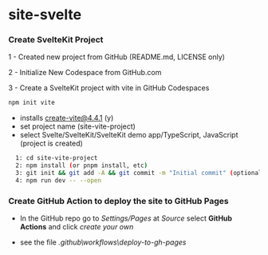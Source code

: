 # site-svelte

### Create SvelteKit Project

 1 - Created new project from GitHub (README.md, LICENSE only)

 2 - Initialize New Codespace from GitHub.com 

 3 - Create a SvelteKit project with vite in GitHub Codespaces

```bash
npm init vite
```
- installs create-vite@4.4.1 (y)
- set project name (site-vite-project)
- select Svelte/SvelteKit/SvelteKit demo app/TypeScript, JavaScript (project is created)
```bash
  1: cd site-vite-project
  2: npm install (or pnpm install, etc)
  3: git init && git add -A && git commit -m "Initial commit" (optional)
  4: npm run dev -- --open
```

### Create GitHub Action to deploy the site to GitHub Pages

- In the GitHub repo go to _Settings/Pages_ at _Source_ select __GitHub Actions__ and click _create your own_

- see the file _.github\workflows\deploy-to-gh-pages_